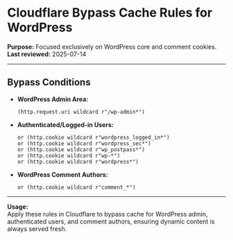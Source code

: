 # Cloudflare Bypass Cache Rules for WordPress

**Purpose:** Focused exclusively on WordPress core and comment cookies.  
**Last reviewed:** 2025-07-14

---

## Bypass Conditions

- **WordPress Admin Area:**

  ```
  (http.request.uri wildcard r"/wp-admin*")
  ```

- **Authenticated/Logged-in Users:**

  ```
  or (http.cookie wildcard r"wordpress_logged_in*")
  or (http.cookie wildcard r"wordpress_sec*")
  or (http.cookie wildcard r"wp_postpass*")
  or (http.cookie wildcard r"wp-*")
  or (http.cookie wildcard r"wordpress*")
  ```

- **WordPress Comment Authors:**
  ```
  or (http.cookie wildcard r"comment_*")
  ```

---

**Usage:**  
Apply these rules in Cloudflare to bypass cache for WordPress admin, authenticated users, and comment authors, ensuring dynamic content is always served fresh.
